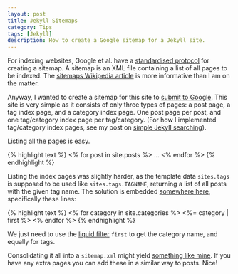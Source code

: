 ```yaml
---
layout: post
title: Jekyll Sitemaps
category: Tips
tags: [Jekyll]
description: How to create a Google sitemap for a Jekyll site.
---
```


For indexing websites, Google et al. have a [standardised protocol](http://www.sitemaps.org/) for creating a sitemap. A sitemap is an XML file containing a list of all pages to be indexed. The [sitemaps Wikipedia article](http://en.wikipedia.org/wiki/Google_Sitemap) is more informative than I am on the matter.

Anyway, I wanted to create a sitemap for this site to [submit to Google](https://www.google.com/webmasters/tools/). This site is very simple as it consists of only three types of pages: a post page, a tag index page, and a category index page. One post page per post, and one tag/category index page per tag/category. (For how I implemented tag/category index pages, see my post on [simple Jekyll searching](http://localhost:4000/2012/04/simple-jekyll-searching)).

Listing all the pages is easy.

{% highlight text %}
<% for post in site.posts %>
...
<% endfor %>
{% endhighlight %}

Listing the index pages was slightly harder, as the template data `sites.tags` is supposed to be used like `sites.tags.TAGNAME`, returning a list of all posts with the given tag name. The solution is embedded [somewhere here](https://groups.google.com/forum/?fromgroups#!topic/jekyll-rb/W_8n8_yvopw), specifically these lines:

{% highlight text %}
<% for category in site.categories %>
  <%= category | first %>
<% endfor %>
{% endhighlight %}

We just need to use the [liquid filter]() `first` to get the category name, and equally for tags.

Consolidating it all into a `sitemap.xml` might yield [something like mine](http://github.com/alexpearce/alexpearce.github.com/blob/master/sitemap.xml). If you have any extra pages you can add these in a similar way to posts. Nice!
